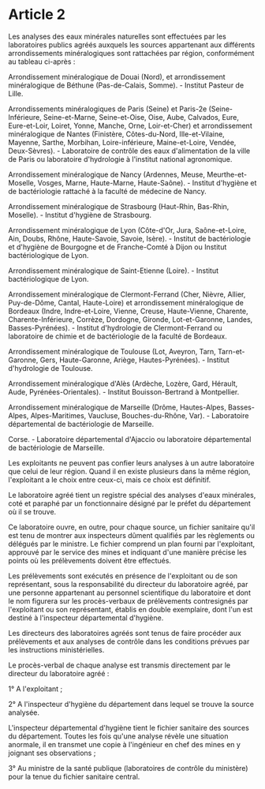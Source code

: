 # Article 2

Les analyses des eaux minérales naturelles sont effectuées par les laboratoires publics agréés auxquels les sources appartenant aux différents arrondissements minéralogiques sont rattachées par région, conformément au tableau ci-après :

Arrondissement minéralogique de Douai (Nord), et arrondissement minéralogique de Béthune (Pas-de-Calais, Somme). - Institut Pasteur de Lille.

Arrondissements minéralogiques de Paris (Seine) et Paris-2e (Seine-Inférieure, Seine-et-Marne, Seine-et-Oise, Oise, Aube, Calvados, Eure, Eure-et-Loir, Loiret, Yonne, Manche, Orne, Loir-et-Cher) et arrondissement minéralogique de Nantes (Finistère, Côtes-du-Nord, Ille-et-Vilaine, Mayenne, Sarthe, Morbihan, Loire-inférieure, Maine-et-Loire, Vendée, Deux-Sèvres). - Laboratoire de contrôle des eaux d'alimentation de la ville de Paris ou laboratoire d'hydrologie à l'institut national agronomique.

Arrondissement minéralogique de Nancy (Ardennes, Meuse, Meurthe-et-Moselle, Vosges, Marne, Haute-Marne, Haute-Saône). - Institut d'hygiène et de bactériologie rattaché à la faculté de médecine de Nancy.

Arrondissement minéralogique de Strasbourg (Haut-Rhin, Bas-Rhin, Moselle). - Institut d'hygiène de Strasbourg.

Arrondissement minéralogique de Lyon (Côte-d'Or, Jura, Saône-et-Loire, Ain, Doubs, Rhône, Haute-Savoie, Savoie, Isère). - Institut de bactériologie et d'hygiène de Bourgogne et de Franche-Comté à Dijon ou Institut bactériologique de Lyon.

Arrondissement minéralogique de Saint-Etienne (Loire). - Institut bactériologique de Lyon.

Arrondissement minéralogique de Clermont-Ferrand (Cher, Nièvre, Allier, Puy-de-Dôme, Cantal, Haute-Loire) et arrondissement minéralogique de Bordeaux (Indre, Indre-et-Loire, Vienne, Creuse, Haute-Vienne, Charente, Charente-Inférieure, Corrèze, Dordogne, Gironde, Lot-et-Garonne, Landes, Basses-Pyrénées). - Institut d'hydrologie de Clermont-Ferrand ou laboratoire de chimie et de bactériologie de la faculté de Bordeaux.

Arrondissement minéralogique de Toulouse (Lot, Aveyron, Tarn, Tarn-et-Garonne, Gers, Haute-Garonne, Ariège, Hautes-Pyrénées). - Institut d'hydrologie de Toulouse.

Arrondissement minéralogique d'Alès (Ardèche, Lozère, Gard, Hérault, Aude, Pyrénées-Orientales). - Institut Bouisson-Bertrand à Montpellier.

Arrondissement minéralogique de Marseille (Drôme, Hautes-Alpes, Basses-Alpes, Alpes-Maritimes, Vaucluse, Bouches-du-Rhône, Var). - Laboratoire départemental de bactériologie de Marseille.

Corse. - Laboratoire départemental d'Ajaccio ou laboratoire départemental de bactériologie de Marseille.

Les exploitants ne peuvent pas confier leurs analyses à un autre laboratoire que celui de leur région. Quand il en existe plusieurs dans la même région, l'exploitant a le choix entre ceux-ci, mais ce choix est définitif.

Le laboratoire agréé tient un registre spécial des analyses d'eaux minérales, coté et paraphé par un fonctionnaire désigné par le préfet du département où il se trouve.

Ce laboratoire ouvre, en outre, pour chaque source, un fichier sanitaire qu'il est tenu de montrer aux inspecteurs dûment qualifiés par les règlements ou délégués par le ministre. Le fichier comprend un plan fourni par l'exploitant, approuvé par le service des mines et indiquant d'une manière précise les points où les prélèvements doivent être effectués.

Les prélèvements sont exécutés en présence de l'exploitant ou de son représentant, sous la responsabilité du directeur du laboratoire agréé, par une personne appartenant au personnel scientifique du laboratoire et dont le nom figurera sur les procès-verbaux de prélèvements contresignés par l'exploitant ou son représentant, établis en double exemplaire, dont l'un est destiné à l'inspecteur départemental d'hygiène.

Les directeurs des laboratoires agréés sont tenus de faire procéder aux prélèvements et aux analyses de contrôle dans les conditions prévues par les instructions ministérielles.

Le procès-verbal de chaque analyse est transmis directement par le directeur du laboratoire agréé :

1° A l'exploitant ;

2° A l'inspecteur d'hygiène du département dans lequel se trouve la source analysée.

L'inspecteur départemental d'hygiène tient le fichier sanitaire des sources du département. Toutes les fois qu'une analyse révèle une situation anormale, il en transmet une copie à l'ingénieur en chef des mines en y joignant ses observations ;

3° Au ministre de la santé publique (laboratoires de contrôle du ministère) pour la tenue du fichier sanitaire central.
